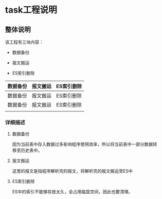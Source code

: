 # task工程说明



## 整体说明

该工程有三块内容：

[^备注]: 这是数据备份的脚注

- 数据备份

- 报文搬运

- ES索引删除

| 数据备份 | 报文搬运 | ES索引删除 |
| :------: | :------: | :--------: |
| 数据备份 | 报文搬运 | ES索引删除 |
| 数据备份 | 报文搬运 | ES索引删除 |
|          |          |            |

### 详细描述

1. 数据备份

   因为当前表中存入数据过多影响程序使用效率，所以将当前表中一部分数据转移至历史表中。

2. 报文搬运

   这里的报文是指程序解析完的报文，将解析完的报文搬运至ES中

3. ES索引删除

   ES中的索引不能够存放太久，会占用磁盘空间，因此也要清理。

